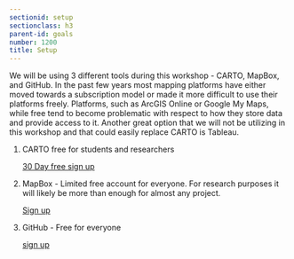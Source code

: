 ```yaml
---
sectionid: setup
sectionclass: h3
parent-id: goals
number: 1200
title: Setup
---
```

We will be using 3 different tools during this workshop - CARTO, MapBox, and GitHub. In the past few years most mapping platforms have either moved towards a subscription model or made it more difficult to use their platforms freely. Platforms, such as ArcGIS Online or Google My Maps, while free tend to become problematic with respect to how they store data and provide access to it. Another great option that we will not be utilizing in this workshop and that could easily replace CARTO is Tableau. 

1. CARTO free for students and researchers

   [30 Day free sign up](https://carto.com/signup/)

2. MapBox - Limited free account for everyone. For research purposes it will likely be more than enough for almost any project.

   [Sign up](https://www.mapbox.com/signup/)

3. GitHub - Free for everyone

   [sign up](https://github.com/join?source=header-home)
